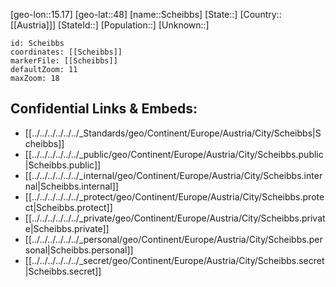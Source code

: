 ﻿---
location: [48,15.17]
mapzoom: [7,12] 
mapmarker: city 
type: City
tags:
- geo/City


SpocWebEntityId: 34000
isDeleted: false
confidential: public

---
[geo-lon::15.17]
[geo-lat::48]
[name::Scheibbs]
[State::]
[Country::[[Austria]]]
[StateId::]
[Population::]
[Unknown::]


```leaflet
id: Scheibbs
coordinates: [[Scheibbs]]
markerFile: [[Scheibbs]]
defaultZoom: 11 
maxZoom: 18
```


## Confidential Links & Embeds: 
- [[../../../../../../_Standards/geo/Continent/Europe/Austria/City/Scheibbs|Scheibbs]] 
- [[../../../../../../_public/geo/Continent/Europe/Austria/City/Scheibbs.public|Scheibbs.public]] 
- [[../../../../../../_internal/geo/Continent/Europe/Austria/City/Scheibbs.internal|Scheibbs.internal]] 
- [[../../../../../../_protect/geo/Continent/Europe/Austria/City/Scheibbs.protect|Scheibbs.protect]] 
- [[../../../../../../_private/geo/Continent/Europe/Austria/City/Scheibbs.private|Scheibbs.private]] 
- [[../../../../../../_personal/geo/Continent/Europe/Austria/City/Scheibbs.personal|Scheibbs.personal]] 
- [[../../../../../../_secret/geo/Continent/Europe/Austria/City/Scheibbs.secret|Scheibbs.secret]] 
